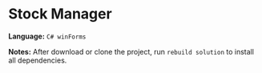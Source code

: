 # Stock Manager

**Language:** `C# winForms`

**Notes:** After download or clone the project, run `rebuild solution` to install all dependencies.
